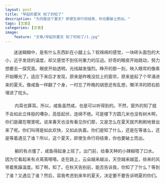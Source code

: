 ```yaml
---
layout: post
title: "早起的夏天 知了的知了"
description: "为何是这个夏天? 即使生命行将结束，你也要破土而出。"
tags: [文章]
categories: [文章]
image:
    feature: "文章/早起的夏天 知了的知了/1.jpg"
---
```


<p style="margin-top: 0px; margin-bottom: 16px; padding: 0px; color: rgb(51, 51, 51); font-family: Arial, &quot;Microsoft YaHei&quot;; line-height: 26.4px; white-space: normal; widows: 1; text-indent: 2em;">
    迷迷糊糊中，是有什么东西趴在小腿上么？软绵绵的感觉，一块砖头面包的大小，近乎发烧的温度，却又感觉不到任何重力的压迫。好奇的眼皮开始跳动，努力想要去一探究竟。眼皮开始透明，光线越发强烈。睁开的那一刻，映入眼帘的像素开始曝光了。适应下来后才发现，原来是昨晚没拉上的窗帘，原来是起了个早涌进来的夏天。像咸鱼一样翻了个身，一时忘了昨晚的胡思还有乱想，懒洋洋的把右脸埋进了枕头。
</p>
<p style="margin-top: 0px; margin-bottom: 16px; padding: 0px; color: rgb(51, 51, 51); font-family: Arial, &quot;Microsoft YaHei&quot;; line-height: 26.4px; white-space: normal; widows: 1;">
    &nbsp; &nbsp;&nbsp;&nbsp; &nbsp; 内耳也算耳。所以，咸鱼虽然咸，也是可以听得到的。不然，窗外的知了就不会如此立体般的嘈杂，高低起伏，连绵不绝。可是楼下方圆几米也没有树木啊，你们是藏在哪里呢。说来春天也没有看见你们那，又是怎么在夏天就齐刷刷地冒出来了呢。你们叫得是如此欢快，又如此执着。你们是知了什么，还是在等谁么，还是等着遇见了谁？所以，这个夏天，即使生命行将结束，你也要破土而出。
</p>
<p style="margin-top: 0px; margin-bottom: 16px; padding: 0px; color: rgb(51, 51, 51); font-family: Arial, &quot;Microsoft YaHei&quot;; line-height: 26.4px; white-space: normal; widows: 1;">
    &nbsp; &nbsp;&nbsp;&nbsp; &nbsp; 躺的有点僵了，咸鱼得起身上班了。出门前，给春天种的小辣椒喂了口水。因为它看起来有点蔫蔫嗒嗒。走在路上，云朵越来越淡，天空越来越蓝，徐来的风带着焦躁温度。知了啊，知了。在秋天告别前，能否告诉我，你知了了什么？等到了谁？又遇见了谁？然后，容我考虑到来年的夏天，决定要不要告诉明夏的你们。
</p>
<p>
    <br/>
</p>